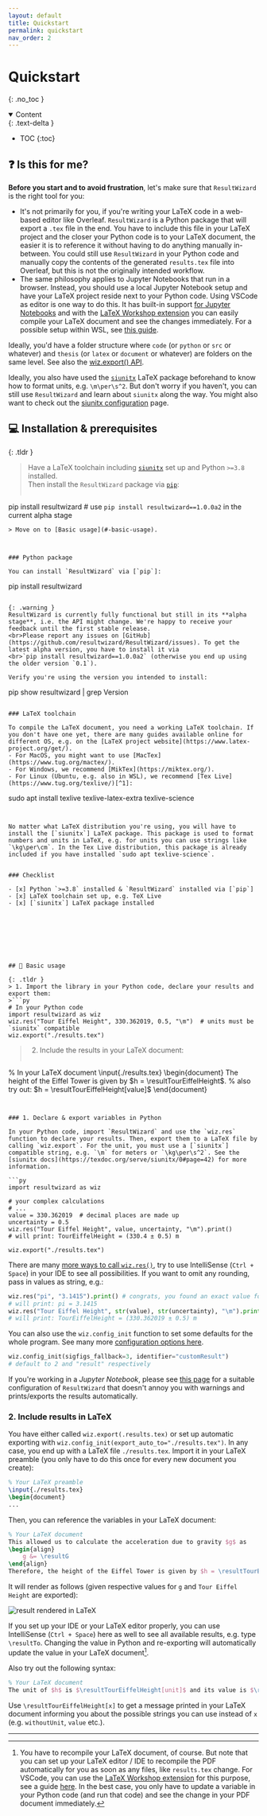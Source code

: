 ```yaml
---
layout: default
title: Quickstart
permalink: quickstart
nav_order: 2
---
```


# Quickstart
{: .no_toc }

<details open markdown="block">
  <summary>
    Content
  </summary>
  {: .text-delta }

- TOC
{:toc}

</details>



## ❓ Is this for me?

**Before you start and to avoid frustration**, let's make sure that `ResultWizard` is the right tool for you:

- It's not primarily for you, if you're writing your LaTeX code in a web-based editor like Overleaf. `ResultWizard` is a Python package that will export a `.tex` file in the end. You have to include this file in your LaTeX project and the closer your Python code is to your LaTeX document, the easier it is to reference it without having to do anything manually in-between. You could still use `ResultWizard` in your Python code and manually copy the contents of the generated `results.tex` file into Overleaf, but this is not the originally intended workflow.
- The same philosophy applies to Jupyter Notebooks that run in a browser. Instead, you should use a local Jupyter Notebook setup and have your LaTeX project reside next to your Python code. Using VSCode as editor is one way to do this. It has built-in support [for Jupyter Notebooks](https://code.visualstudio.com/docs/datascience/jupyter-notebooks) and with the [LaTeX Workshop extension](https://marketplace.visualstudio.com/items?itemName=James-Yu.latex-workshop) you can easily compile your LaTeX document and see the changes immediately. For a possible setup within WSL, see [this guide](https://github.com/Splines/vscode-latex-wsl-setup).

Ideally, you'd have a folder structure where `code` (or `python` or `src` or whatever) and `thesis` (or `latex` or `document` or whatever) are folders on the same level. See also the [wiz.export() API](/api/export).

Ideally, you also have used the [`siunitx`] LaTeX package beforehand to know how to format units, e.g. `\m\per\s^2`. But don't worry if you haven't, you can still use `ResultWizard` and learn about `siunitx` along the way. You might also want to check out the [siunitx configuration](/tips/siunitx) page.



## 💻 Installation & prerequisites

{: .tldr }
> Have a LaTeX toolchain including [`siunitx`] set up and Python `>=3.8` installed.<br>Then install the `ResultWizard` package via [`pip`]:
> ```
pip install resultwizard    # use `pip install resultwizard==1.0.0a2` in the current alpha stage
```
> Move on to [Basic usage](#-basic-usage).



### Python package

You can install `ResultWizard` via [`pip`]:

```
pip install resultwizard
```

{: .warning }
ResultWizard is currently fully functional but still in its **alpha stage**, i.e. the API might change. We're happy to receive your feedback until the first stable release.
<br>Please report any issues on [GitHub](https://github.com/resultwizard/ResultWizard/issues). To get the latest alpha version, you have to install it via
<br>`pip install resultwizard==1.0.0a2` (otherwise you end up using the older version `0.1`).

Verify you're using the version you intended to install:

```
pip show resultwizard | grep Version
```

### LaTeX toolchain

To compile the LaTeX document, you need a working LaTeX toolchain. If you don't have one yet, there are many guides available online for different OS, e.g. on the [LaTeX project website](https://www.latex-project.org/get/).
- For MacOS, you might want to use [MacTex](https://www.tug.org/mactex/).
- For Windows, we recommend [MikTex](https://miktex.org/).
- For Linux (Ubuntu, e.g. also in WSL), we recommend [Tex Live](https://www.tug.org/texlive/)[^1]:
```
sudo apt install texlive texlive-latex-extra texlive-science
```


No matter what LaTeX distribution you're using, you will have to install the [`siunitx`] LaTeX package. This package is used to format numbers and units in LaTeX, e.g. for units you can use strings like `\kg\per\cm`. In the Tex Live distribution, this package is already included if you have installed `sudo apt texlive-science`.


### Checklist

- [x] Python `>=3.8` installed & `ResultWizard` installed via [`pip`]
- [x] LaTeX toolchain set up, e.g. TeX Live
- [x] [`siunitx`] LaTeX package installed








## 🌟 Basic usage

{: .tldr }
> 1. Import the library in your Python code, declare your results and export them:
>```py
# In your Python code
import resultwizard as wiz
wiz.res("Tour Eiffel Height", 330.362019, 0.5, "\m")  # units must be `siunitx` compatible
wiz.export("./results.tex")
```
> 2. Include the results in your LaTeX document:
>```latex
% In your LaTeX document
\input{./results.tex}
\begin{document}
    The height of the Eiffel Tower is given by $h = \resultTourEiffelHeight$.
    % also try out: $h = \resultTourEiffelHeight[value]$
\end{document}
```


### 1. Declare & export variables in Python

In your Python code, import `ResultWizard` and use the `wiz.res` function to declare your results. Then, export them to a LaTeX file by calling `wiz.export`. For the unit, you must use a [`siunitx`] compatible string, e.g. `\m` for meters or `\kg\per\s^2`. See the [siunitx docs](https://texdoc.org/serve/siunitx/0#page=42) for more information.

```py
import resultwizard as wiz

# your complex calculations
# ...
value = 330.362019  # decimal places are made up
uncertainty = 0.5
wiz.res("Tour Eiffel Height", value, uncertainty, "\m").print()
# will print: TourEiffelHeight = (330.4 ± 0.5) m

wiz.export("./results.tex")
```
There are many [more ways to call `wiz.res()`](TODO), try to use IntelliSense (`Ctrl + Space`) in your IDE to see all possibilities. If you want to omit any rounding, pass in values as string, e.g.:
```py
wiz.res("pi", "3.1415").print() # congrats, you found an exact value for pi!
# will print: pi = 3.1415
wiz.res("Tour Eiffel Height", str(value), str(uncertainty), "\m").print()
# will print: TourEiffelHeight = (330.362019 ± 0.5) m
```

You can also use the `wiz.config_init` function to set some defaults for the whole program. See many more [configuration options here](config).
```py
wiz.config_init(sigfigs_fallback=3, identifier="customResult")
# default to 2 and "result" respectively
```

If you're working in a *Jupyter Notebook*, please see [this page](tips/jupyter) for a suitable configuration of `ResultWizard` that doesn't annoy you with warnings and prints/exports the results automatically.


### 2. Include results in LaTeX

You have either called `wiz.export(.results.tex)` or set up automatic exporting with `wiz.config_init(export_auto_to="./results.tex")`. In any case, you end up with a LaTeX file `./results.tex`. Import it in your LaTeX preamble (you only have to do this once for every new document you create):

```latex
% Your LaTeX preamble
\input{./results.tex}
\begin{document}
...
```

Then, you can reference the variables in your LaTeX document:

```latex
% Your LaTeX document
This allowed us to calculate the acceleration due to gravity $g$ as
\begin{align}
    g &= \resultG
\end{align}
Therefore, the height of the Eiffel Tower is given by $h = \resultTourEiffelHeight$.
```

It will render as follows (given respective values for `g` and `Tour Eiffel Height` are exported):

![result rendered in LaTeX](https://github.com/resultwizard/ResultWizard/assets/37160523/d2b5fcce-fa99-4b6f-b32a-26125e5c6d9b)

If you set up your IDE or your LaTeX editor properly, you can use IntelliSense (`Ctrl + Space`) here as well to see all available results, e.g. type `\resultTo`. Changing the value in Python and re-exporting will automatically update the value in your LaTeX document[^2].

<p id="latex-subset-syntax"/>
Also try out the following syntax:

```latex
% Your LaTeX document
The unit of $h$ is $\resultTourEiffelHeight[unit]$ and its value is $\resultTourEiffelHeight[value]$.
```

Use `\resultTourEiffelHeight[x]` to get a message printed in your LaTeX document informing you about the possible strings you can use instead of `x` (e.g. `withoutUnit`, `value` etc.).

---

[^1]: For differences between texlive packages, see [this post](https://tex.stackexchange.com/a/504566/). For Ubuntu users, there's also an installation guide available [here](https://wiki.ubuntuusers.de/TeX_Live/#Installation). If you're interested to see how Tex Live can be configured in VSCode inside WSL, see [this post](https://github.com/Splines/vscode-latex-wsl-setup).
[^2]: You have to recompile your LaTeX document, of course. But note that you can set up your LaTeX editor / IDE to recompile the PDF automatically for you as soon as any files, like `results.tex` change. For VSCode, you can use the [LaTeX Workshop extension](https://marketplace.visualstudio.com/items?itemName=James-Yu.latex-workshop) for this purpose, see a guide [here](https://github.com/Splines/vscode-latex-wsl-setup). In the best case, you only have to update a variable in your Python code (and run that code) and see the change in your PDF document immediately.

[`siunitx`]: https://ctan.org/pkg/siunitx
[`pip`]: https://pypi.org/project/resultwizard
